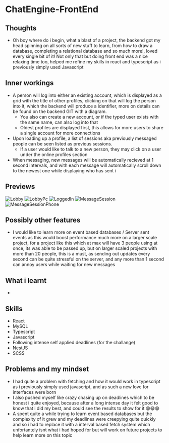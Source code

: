 # ChatEngine-FrontEnd

## Thoughts

-   Oh boy where do i begin, what a blast of a project, the backend got my head spinning on all sorts of new stuff to learn, from how to draw a database, completing a relational database and so much more!, loved every single bit of it! Not only that but doing front end was a nice relaxing time too, helped me refine my skills in react and typescript as i previously simply used Javascript

## Inner workings

-   A person will log into either an existing account, which is displayed as a grid with the title of other profiles, clicking on that will log the person into it, which the backend will produce a identifier, more on details can be found on the backend GIT with a diagram.
    -   You also can create a new account, or if the typed user exists with the same name, can also log into that
    -   Oldest profiles are displayed first, this allows for more users to share a single account for more connections
-   Upon loading up a profile, a list of sessions aka previously messaged people can be seen listed as previous sessions.
    -   If a user would like to talk to a new person, they may click on a user under the online profiles section
-   When messaging, new messages will be automatically recieved at 1 second intervals, and with each message will automatically scroll down to the newest one while displaying who has sent i

## Previews

![Lobby](./Images/Lobby.png)
![LobbyPc](./Images/LobbyDesktop.png)
![LoggedIn](./Images/LoggedIn.png)
![MessageSession](./Images/MessageSession.png)
![MessageSessionPhone](./Images/MessagingSessionPhone.png)

## Possibly other features

-   I would like to learn more on event based databases / Server sent events as this would boost performance much more on a larger scale project, for a project like this which at max will have 3 people using at once, its was able to be passed up, but on larger scaled projects with more than 20 people, this is a must, as sending out updates every second can be quite stressful on the server, and any more than 1 second can annoy users while waiting for new messages

## What i learnt

-

## Skills

-   React
-   MySQL
-   Typescript
-   Javascript
-   Following intense self applied deadlines (for the challange)
-   NestJS
-   SCSS

## Problems and my mindset

-   I had quite a problem with fetching and how it would work in typescript as i previously simply used javascript, and as such a new love for interfaces were born
-   I also pushed myself like crazy chasing up on deadlines which to be honest i quite enjoyed, because after a long intense day it felt good to know that i did my best, and could see the results to show for it 😁😁😁
-   A spent quite a while trying to learn event based databases but the complexity of it grew and my deadlines were creepying quite quickly and so i had to replace it with a interval based fetch system which unfortantely isnt what i had hoped for but will work on future projects to help learn more on this topic

